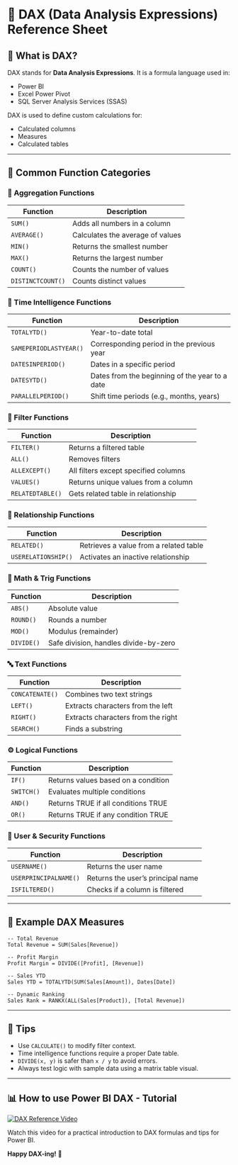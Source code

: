 
# 📘 DAX (Data Analysis Expressions) Reference Sheet

## 🔹 What is DAX?
DAX stands for **Data Analysis Expressions**. It is a formula language used in:
- Power BI
- Excel Power Pivot
- SQL Server Analysis Services (SSAS)

DAX is used to define custom calculations for:
- Calculated columns
- Measures
- Calculated tables

---

## 🔹 Common Function Categories

### 🧮 Aggregation Functions
| Function     | Description                            |
|--------------|----------------------------------------|
| `SUM()`      | Adds all numbers in a column           |
| `AVERAGE()`  | Calculates the average of values       |
| `MIN()`      | Returns the smallest number            |
| `MAX()`      | Returns the largest number             |
| `COUNT()`    | Counts the number of values            |
| `DISTINCTCOUNT()` | Counts distinct values           |

### 📅 Time Intelligence Functions
| Function               | Description                                         |
|------------------------|-----------------------------------------------------|
| `TOTALYTD()`           | Year-to-date total                                  |
| `SAMEPERIODLASTYEAR()` | Corresponding period in the previous year          |
| `DATESINPERIOD()`      | Dates in a specific period                          |
| `DATESYTD()`           | Dates from the beginning of the year to a date      |
| `PARALLELPERIOD()`     | Shift time periods (e.g., months, years)            |

### 🔄 Filter Functions
| Function        | Description                                      |
|------------------|--------------------------------------------------|
| `FILTER()`       | Returns a filtered table                        |
| `ALL()`          | Removes filters                                 |
| `ALLEXCEPT()`    | All filters except specified columns            |
| `VALUES()`       | Returns unique values from a column             |
| `RELATEDTABLE()` | Gets related table in relationship              |

### 🔗 Relationship Functions
| Function     | Description                              |
|--------------|------------------------------------------|
| `RELATED()`  | Retrieves a value from a related table   |
| `USERELATIONSHIP()` | Activates an inactive relationship  |

### 🔢 Math & Trig Functions
| Function    | Description                                |
|-------------|--------------------------------------------|
| `ABS()`     | Absolute value                             |
| `ROUND()`   | Rounds a number                            |
| `MOD()`     | Modulus (remainder)                        |
| `DIVIDE()`  | Safe division, handles divide-by-zero      |

### 🔤 Text Functions
| Function        | Description                           |
|------------------|---------------------------------------|
| `CONCATENATE()`  | Combines two text strings             |
| `LEFT()`         | Extracts characters from the left     |
| `RIGHT()`        | Extracts characters from the right    |
| `SEARCH()`       | Finds a substring                     |

### ⚙️ Logical Functions
| Function    | Description                          |
|-------------|--------------------------------------|
| `IF()`      | Returns values based on a condition |
| `SWITCH()`  | Evaluates multiple conditions        |
| `AND()`     | Returns TRUE if all conditions TRUE  |
| `OR()`      | Returns TRUE if any condition TRUE   |

### 👤 User & Security Functions
| Function           | Description                                 |
|--------------------|---------------------------------------------|
| `USERNAME()`        | Returns the user name                      |
| `USERPRINCIPALNAME()` | Returns the user’s principal name         |
| `ISFILTERED()`       | Checks if a column is filtered            |

---

## 🔹 Example DAX Measures

```dax
-- Total Revenue
Total Revenue = SUM(Sales[Revenue])

-- Profit Margin
Profit Margin = DIVIDE([Profit], [Revenue])

-- Sales YTD
Sales YTD = TOTALYTD(SUM(Sales[Amount]), Dates[Date])

-- Dynamic Ranking
Sales Rank = RANKX(ALL(Sales[Product]), [Total Revenue])
```

---

## 🔹 Tips
- Use `CALCULATE()` to modify filter context.
- Time intelligence functions require a proper Date table.
- `DIVIDE(x, y)` is safer than `x / y` to avoid errors.
- Always test logic with sample data using a matrix table visual.

---

## 📊 How to use Power BI DAX - Tutorial

[![DAX Reference Video](https://img.youtube.com/vi/waG_JhBgUpM/0.jpg)](https://www.youtube.com/watch?v=waG_JhBgUpM)

Watch this video for a practical introduction to DAX formulas and tips for Power BI.

**Happy DAX-ing!** 🚀
